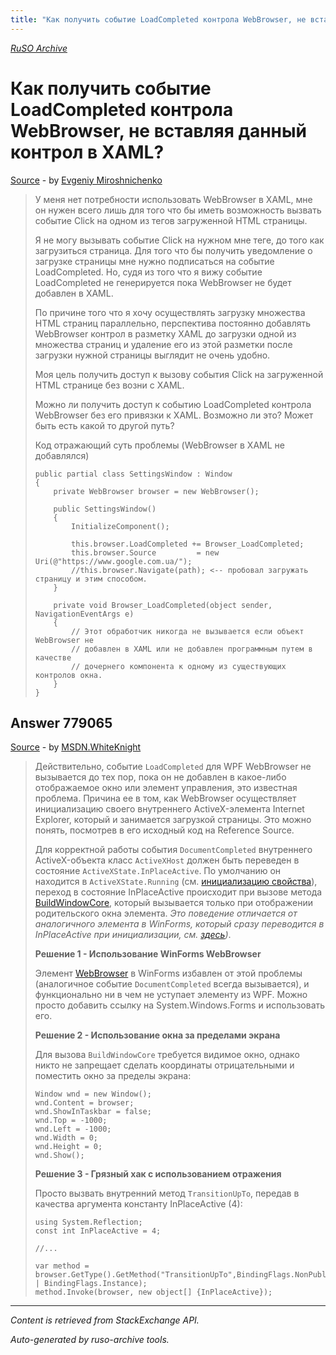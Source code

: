```yaml
---
title: "Как получить событие LoadCompleted контрола WebBrowser, не вставляя данный контрол в XAML?"
---
```

<p><i><a href="https://github.com/MSDN-WhiteKnight/ruso-archive/">RuSO Archive</a></i></p>
<h1>Как получить событие LoadCompleted контрола WebBrowser, не вставляя данный контрол в XAML?</h1>
<p><a href="https://ru.stackoverflow.com/questions/773014/%d0%9a%d0%b0%d0%ba-%d0%bf%d0%be%d0%bb%d1%83%d1%87%d0%b8%d1%82%d1%8c-%d1%81%d0%be%d0%b1%d1%8b%d1%82%d0%b8%d0%b5-loadcompleted-%d0%ba%d0%be%d0%bd%d1%82%d1%80%d0%be%d0%bb%d0%b0-webbrowser-%d0%bd%d0%b5-%d0%b2%d1%81%d1%82%d0%b0%d0%b2%d0%bb%d1%8f%d1%8f-%d0%b4%d0%b0%d0%bd%d0%bd%d1%8b%d0%b9-%d0%ba%d0%be%d0%bd%d1%82%d1%80">Source</a> - by <a href="https://ru.stackoverflow.com/users/182616/evgeniy-miroshnichenko">Evgeniy Miroshnichenko</a></p>
<blockquote>
<p>У меня нет потребности использовать WebBrowser в XAML, мне он нужен всего лишь для того что бы иметь возможность вызвать событие Click на одном из тегов загруженной HTML страницы. </p>

<p>Я не могу вызывать событие Click на нужном мне теге, до того как загрузиться страница. Для того что бы получить уведомление о загрузке страницы мне нужно подписаться на событие LoadCompleted. Но, судя из того что я вижу событие LoadCompleted не генерируется пока WebBrowser не будет добавлен в XAML.</p>

<p>По причине того что я хочу осуществлять загрузку множества HTML страниц параллельно, перспектива постоянно добавлять WebBrowser контрол в разметку XAML до загрузки одной из множества страниц и удаление его из этой разметки после загрузки нужной страницы выглядит не очень удобно. </p>

<p>Моя цель получить доступ к вызову события Click на загруженной HTML странице без возни с ХАМL.</p>

<p>Можно ли получить доступ к событию LoadCompleted контрола  WebBrowser без его привязки к XAML. Возможно ли это? Может быть есть какой то другой путь?</p>

<p>Код отражающий суть проблемы (WebBrowser в XAML не добавлялся)</p>

<pre><code>public partial class SettingsWindow : Window
{
    private WebBrowser browser = new WebBrowser();

    public SettingsWindow()
    {
        InitializeComponent();

        this.browser.LoadCompleted += Browser_LoadCompleted;
        this.browser.Source         = new Uri(@"https://www.google.com.ua/");
        //this.browser.Navigate(path); &lt;-- пробовал загружать страницу и этим способом.
    }

    private void Browser_LoadCompleted(object sender, NavigationEventArgs e)
    {
        // Этот обработчик никогда не вызывается если объект WebBrowser не 
        // добавлен в XAML или не добавлен программным путем в качестве 
        // дочернего компонента к одному из существующих контролов окна.
    }        
}
</code></pre>

</blockquote>
<h2>Answer 779065</h2>
<p><a href="https://ru.stackoverflow.com/a/779065/">Source</a> - by <a href="https://ru.stackoverflow.com/users/240512/msdn-whiteknight">MSDN.WhiteKnight</a></p>
<blockquote>
<p>Действительно, событие <code>LoadCompleted</code> для WPF WebBrowser не вызывается до тех пор, пока он не добавлен в какое-либо отображаемое окно или элемент управления, это известная проблема. Причина ее в том, как WebBrowser осуществляет инициализацию своего внутреннего ActiveX-элемента Internet Explorer, который и занимается загрузкой страницы. Это можно понять, посмотрев в его исходный код на Reference Source.</p>

<p>Для корректной работы события <code>DocumentCompleted</code> внутреннего ActiveX-объекта класс <code>ActiveXHost</code> должен быть переведен в состояние <code>ActiveXState.InPlaceActive</code>. По умолчанию он находится в <code>ActiveXState.Running</code> (см. <a href="http://referencesource.microsoft.com/#PresentationFramework/src/Framework/System/Windows/Controls/WebBrowser.cs,fc4291456c615b4c" rel="nofollow noreferrer">инициализацию свойства</a>), переход в состояние InPlaceActive происходит при вызове метода <a href="http://referencesource.microsoft.com/#PresentationFramework/src/Framework/System/Windows/Interop/ActiveXHost.cs,d9d828289509b434,references" rel="nofollow noreferrer">BuildWindowCore</a>, который вызывается только при отображении родительского окна элемента. <em>Это поведение отличается от аналогичного элемента в WinForms, который сразу переводится в InPlaceActive при инициализации, см. <a href="https://referencesource.microsoft.com/#System.Windows.Forms/winforms/Managed/System/WinForms/WebBrowser.cs,b0a9d3ff01a86d4e" rel="nofollow noreferrer">здесь</a>)</em>.</p>

<p><strong>Решение 1 - Использование WinForms WebBrowser</strong> </p>

<p>Элемент <a href="https://msdn.microsoft.com/ru-ru/library/system.windows.forms.webbrowser%28v=vs.110%29.aspx?f=255&amp;MSPPError=-2147217396" rel="nofollow noreferrer">WebBrowser</a> в WinForms избавлен от этой проблемы (аналогичное событие <code>DocumentCompleted</code> всегда вызывается), и функционально ни в чем не уступает элементу из WPF. Можно просто добавить ссылку на System.Windows.Forms и использовать его.</p>

<p><strong>Решение 2 - Использование окна за пределами экрана</strong></p>

<p>Для вызова <code>BuildWindowCore</code> требуется видимое окно, однако никто не запрещает сделать координаты отрицательными и поместить окно за пределы экрана:</p>

<pre><code>Window wnd = new Window();
wnd.Content = browser;
wnd.ShowInTaskbar = false;
wnd.Top = -1000;
wnd.Left = -1000;
wnd.Width = 0;
wnd.Height = 0;
wnd.Show(); 
</code></pre>

<p><strong>Решение 3 - Грязный хак с использованием отражения</strong></p>

<p>Просто вызвать внутренний метод <code>TransitionUpTo</code>, передав в качества аргумента константу InPlaceActive (4):</p>

<pre><code>using System.Reflection;
const int InPlaceActive = 4;

//...

var method = browser.GetType().GetMethod("TransitionUpTo",BindingFlags.NonPublic | BindingFlags.Instance);
method.Invoke(browser, new object[] {InPlaceActive});
</code></pre>

</blockquote>
<hr/>
<p><i>Content is retrieved from StackExchange API. </i></p>
<p><i>Auto-generated by ruso-archive tools. </i></p>
